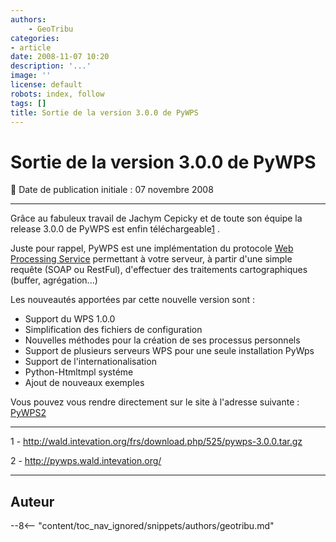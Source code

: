 ```yaml
---
authors:
    - GeoTribu
categories:
- article
date: 2008-11-07 10:20
description: '...'
image: ''
license: default
robots: index, follow
tags: []
title: Sortie de la version 3.0.0 de PyWPS
---
```


# Sortie de la version 3.0.0 de PyWPS

:calendar: Date de publication initiale : 07 novembre 2008

----

Grâce au fabuleux travail de Jachym Cepicky et de toute son équipe la release 3.0.0 de PyWPS est enfin téléchargeable[1](http://wald.intevation.org/frs/download.php/525/pywps-3.0.0.tar.gz) .

Juste pour rappel, PyWPS est une implémentation du protocole [Web Processing Service](http://www.opengeospatial.org/standards/requests/28) permettant à votre serveur, à partir d'une simple requête (SOAP ou RestFul), d'effectuer des traitements cartographiques (buffer, agrégation...)

Les nouveautés apportées par cette nouvelle version sont :

* Support du WPS 1.0.0
* Simplification des fichiers de configuration
* Nouvelles méthodes pour la création de ses processus personnels
* Support de plusieurs serveurs WPS pour une seule installation PyWps
* Support de l'internationalisation
* Python-Htmltmpl systéme
* Ajout de nouveaux exemples

Vous pouvez vous rendre directement sur le site à l'adresse suivante : [PyWPS2](http://pywps.wald.intevation.org/)

-----------------  

1 - <http://wald.intevation.org/frs/download.php/525/pywps-3.0.0.tar.gz>  

2 - <http://pywps.wald.intevation.org/>

----

## Auteur

--8<-- "content/toc_nav_ignored/snippets/authors/geotribu.md"

